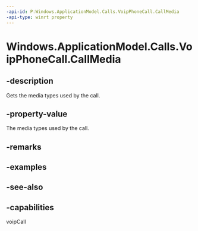 ```yaml
---
-api-id: P:Windows.ApplicationModel.Calls.VoipPhoneCall.CallMedia
-api-type: winrt property
---
```


<!-- Property syntax
public Windows.ApplicationModel.Calls.VoipPhoneCallMedia CallMedia { get;  set; }
-->

# Windows.ApplicationModel.Calls.VoipPhoneCall.CallMedia

## -description
Gets the media types used by the call.

## -property-value
The media types used by the call.

## -remarks

## -examples

## -see-also


## -capabilities
voipCall

